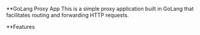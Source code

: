 **GoLang Proxy App
This is a simple proxy application built in GoLang that facilitates routing and forwarding HTTP requests.

**Features
